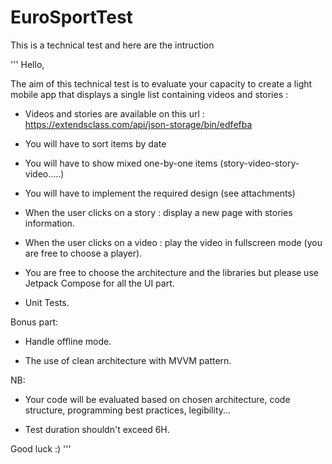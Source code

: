 # EuroSportTest

This is a technical test and here are the intruction

'''
Hello,

The aim of this technical test is to evaluate your capacity to create a light mobile app that displays a single list containing videos and stories :

- Videos and stories are available on this url : https://extendsclass.com/api/json-storage/bin/edfefba
 
- You will have to sort items by date

- You will have to show mixed one-by-one items (story-video-story-video.....)

- You will have to implement the required design (see attachments)

- When the user clicks on a story : display a new page with stories information.

- When the user clicks on a video : play the video in fullscreen mode (you are free to choose a player).

- You are free to choose the architecture and the libraries but please use Jetpack Compose for all the UI part.

- Unit Tests.
	

Bonus part:

- Handle offline mode.

- The use of clean architecture with MVVM pattern.

	
NB:

- Your code will be evaluated based on chosen architecture, code structure, programming best practices, legibility...

- Test duration shouldn't exceed 6H.


Good luck :)
'''
